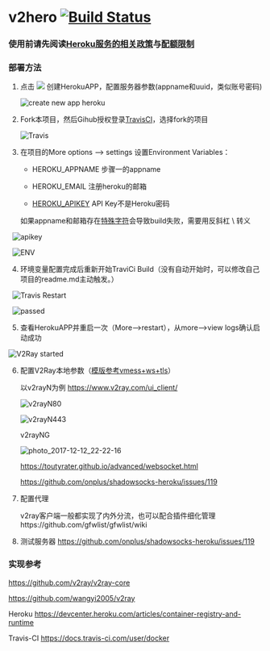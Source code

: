# v2hero  [![Build Status](https://travis-ci.org/onplus/v2hero.svg?branch=core-3.1)](https://travis-ci.org/onplus/v2hero)

### 使用前请先阅读[Heroku服务的相关政策](https://translate.google.com/translate?sl=en&tl=zh-CN&js=y&prev=_t&hl=zh-CN&ie=UTF-8&u=https%3A%2F%2Fwww.heroku.com%2Fpolicy%2Faup&edit-text=&act=url)与[配额限制](https://devcenter.heroku.com/articles/free-dyno-hours)

### 部署方法

1. 点击 [![](https://www.herokucdn.com/deploy/button.png)](https://heroku.com/deploy?template=https://github.com/onplus/heroku_go-getting-started) 创建HerokuAPP，配置服务器参数(appname和uuid，类似账号密码)

   ![create new app heroku](https://user-images.githubusercontent.com/31188782/33353392-905c3abe-d4e8-11e7-812a-866f95875ef9.png)

2. Fork本项目，然后Gihub授权登录[TravisCI](https://travis-ci.org/profile)，选择fork的项目

   ![Travis](https://user-images.githubusercontent.com/31188782/33354036-c14d920a-d4eb-11e7-99b4-d7d8816bbef6.png)

3. 在项目的More options --> settings 设置Environment Variables：
   - HEROKU_APPNAME 步骤一的appname 

   - HEROKU_EMAIL 注册heroku的邮箱

   - [HEROKU_APIKEY](https://dashboard.heroku.com/account) API Key不是Heroku密码 

   如果appname和邮箱存在[特殊字符](http://www.tldp.org/LDP/abs/html/special-chars.html )会导致build失败，需要用反斜杠 \ 转义 
   
   ![apikey](https://user-images.githubusercontent.com/31188782/33432133-ca7ecf7a-d611-11e7-96de-8269712b40f1.png)

   ![ENV](https://user-images.githubusercontent.com/31188782/33354723-2e10d2e6-d4ef-11e7-8d6c-70be5b5eee2a.png)

4. 环境变量配置完成后重新开始TraviCi Build（没有自动开始时，可以修改自己项目的readme.md主动触发。）

   ![Travis Restart](https://user-images.githubusercontent.com/31188782/33354474-13d66a40-d4ee-11e7-9016-3196a58df6c1.png)
   
   ![passed](https://user-images.githubusercontent.com/31188782/33358147-c7e5d65c-d501-11e7-8d67-8914c052e56c.png)

5. 查看HerokuAPP并重启一次（More-->restart），从more-->view logs确认启动成功

![V2Ray started](https://user-images.githubusercontent.com/31188782/33355016-94b2902e-d4f0-11e7-85c7-e909491445e6.png)

6. 配置V2Ray本地参数（[模版参考vmess+ws+tls](https://github.com/KiriKira/vTemplate/blob/master/websocket%2BTLS/config_client.json)）

     以v2rayN为例 https://www.v2ray.com/ui_client/ 

    ![v2rayN80](https://user-images.githubusercontent.com/31188782/33420552-fdbcbd34-d5e9-11e7-897a-6508b9778e06.png)  
      
    ![v2rayN443](https://user-images.githubusercontent.com/31188782/33361465-3b90a2a6-d513-11e7-9ddc-adad7ae829ed.png)
   
    v2rayNG

    ![photo_2017-12-12_22-22-16](https://user-images.githubusercontent.com/31188782/33889445-12924c92-df8b-11e7-8984-bcd511202b30.jpg)
 

     https://toutyrater.github.io/advanced/websocket.html
 
     https://github.com/onplus/shadowsocks-heroku/issues/119
   
   
7. 配置代理

    v2ray客户端一般都实现了内外分流，也可以配合插件细化管理https://github.com/gfwlist/gfwlist/wiki
   
8. 测试服务器
   https://github.com/onplus/shadowsocks-heroku/issues/119

### 实现参考 

https://github.com/v2ray/v2ray-core

https://github.com/wangyi2005/v2ray

Heroku
https://devcenter.heroku.com/articles/container-registry-and-runtime

Travis-CI
https://docs.travis-ci.com/user/docker
